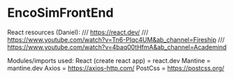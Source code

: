 # EncoSimFrontEnd

React resources (Daniel):
///
https://react.dev/
///
https://www.youtube.com/watch?v=Tn6-PIqc4UM&ab_channel=Fireship
///
https://www.youtube.com/watch?v=4baq00tHfmA&ab_channel=Academind

Modules/imports used:
React (create react app) = react.dev
Mantine = mantine.dev
Axios = https://axios-http.com/
PostCss = https://postcss.org/
